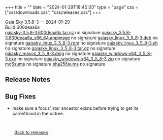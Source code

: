+++
title = ""
date = "2024-01-29T18:40:00"
type = "page"
css = ["css/downloads.css", "css/releases.css"]
+++

<div class="download-container">
<div id="download-title">
Gaia Sky <span class="downloads-version">3.5.8-3</span> — <span class="downloads-releasedate">2024-01-29</span></div>
<div class="downloads-build">Build 600deaa6a</div>
<div class="download-section">
<a href="https://gaia.ari.uni-heidelberg.de/gaiasky/releases/3.5.8-3.600deaa6a/gaiasky-3.5.8-3.600deaa6a.tar.gz" class="download-button">gaiasky-3.5.8-3.600deaa6a.tar.gz</a>
<span class="signature">no signature</span>
<a href="https://gaia.ari.uni-heidelberg.de/gaiasky/releases/3.5.8-3.600deaa6a/gaiasky_3.5.8-3.600deaa6a_x86_64.appimage" class="download-button">gaiasky_3.5.8-3.600deaa6a_x86_64.appimage</a>
<span class="signature">no signature</span>
<a href="https://gaia.ari.uni-heidelberg.de/gaiasky/releases/3.5.8-3.600deaa6a/gaiasky_linux_3_5_8-3.deb" class="download-button">gaiasky_linux_3_5_8-3.deb</a>
<span class="signature">no signature</span>
<a href="https://gaia.ari.uni-heidelberg.de/gaiasky/releases/3.5.8-3.600deaa6a/gaiasky_linux_3_5_8-3.rpm" class="download-button">gaiasky_linux_3_5_8-3.rpm</a>
<span class="signature">no signature</span>
<a href="https://gaia.ari.uni-heidelberg.de/gaiasky/releases/3.5.8-3.600deaa6a/gaiasky_linux_3_5_8-3.sh" class="download-button">gaiasky_linux_3_5_8-3.sh</a>
<span class="signature">no signature</span>
<a href="https://gaia.ari.uni-heidelberg.de/gaiasky/releases/3.5.8-3.600deaa6a/gaiasky_linux_3_5_8-3.tar.gz" class="download-button">gaiasky_linux_3_5_8-3.tar.gz</a>
<span class="signature">no signature</span>
<a href="https://gaia.ari.uni-heidelberg.de/gaiasky/releases/3.5.8-3.600deaa6a/gaiasky_macos_3_5_8-3.dmg" class="download-button">gaiasky_macos_3_5_8-3.dmg</a>
<span class="signature">no signature</span>
<a href="https://gaia.ari.uni-heidelberg.de/gaiasky/releases/3.5.8-3.600deaa6a/gaiasky_windows-x64_3_5_8-3.exe" class="download-button">gaiasky_windows-x64_3_5_8-3.exe</a>
<span class="signature">no signature</span>
<a href="https://gaia.ari.uni-heidelberg.de/gaiasky/releases/3.5.8-3.600deaa6a/gaiasky_windows-x64_3_5_8-3.zip" class="download-button">gaiasky_windows-x64_3_5_8-3.zip</a>
<span class="signature">no signature</span>
<a href="https://gaia.ari.uni-heidelberg.de/gaiasky/releases/3.5.8-3.600deaa6a/md5sums" class="download-button">md5sums</a>
<span class="signature">no signature</span>
<a href="https://gaia.ari.uni-heidelberg.de/gaiasky/releases/3.5.8-3.600deaa6a/sha256sums" class="download-button">sha256sums</a>
<span class="signature">no signature</span>
</div>
</div>

<section class="release-notes">

# Release Notes


## Bug Fixes
- make sure a focus' star ancestor exists before trying to get its parenthood in the octree.
</section>


<p class="center-text" style="padding: 30px;">
<i class="fa-solid fa-circle-arrow-left"></i> <a href="/downloads/releases">Back to releases</a>
</p>
